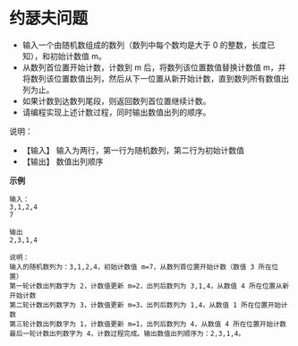 # 约瑟夫问题

- 输入一个由随机数组成的数列（数列中每个数均是大于 0 的整数，长度已知），和初始计数值 m。
- 从数列首位置开始计数，计数到 m 后，将数列该位置数值替换计数值 m，并将数列该位置数值出列，然后从下一位置从新开始计数，直到数列所有数值出列为止。
- 如果计数到达数列尾段，则返回数列首位置继续计数。
- 请编程实现上述计数过程，同时输出数值出列的顺序。

说明：

- 【输入】 输入为两行，第一行为随机数列，第二行为初始计数值
- 【输出】 数值出列顺序

**示例**

```
输入：
3,1,2,4
7

输出
2,3,1,4

说明：
输入的随机数列为：3,1,2,4，初始计数值 m=7，从数列首位置开始计数（数值 3 所在位置）
第一轮计数出列数字为 2，计数值更新 m=2，出列后数列为 3,1,4，从数值 4 所在位置从新开始计数
第二轮计数出列数字为 3，计数值更新 m=3，出列后数列为 1,4，从数值 1 所在位置开始计数
第三轮计数出列数字为 1，计数值更新 m=1，出列后数列为 4，从数值 4 所在位置开始计数
最后一轮计数出列数字为 4，计数过程完成。输出数值出列顺序为：2,3,1,4。
```

